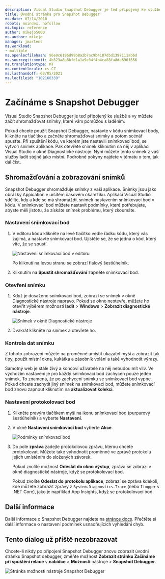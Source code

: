 ```yaml
---
description: Visual Studio Snapshot Debugger je teď připojený ke službě a vy můžete začít shromažďovat snímky, které vám pomůžou s laděním.
title: Úvodní stránka pro Snapshot Debugger
ms.date: 07/14/2018
robots: noindex, nofollow
ms.topic: reference
author: mikejo5000
ms.author: mikejo
manager: jmartens
ms.workload:
- multiple
ms.openlocfilehash: 96e0c6196d99b8a2b7ac9b4187dbd1397111abbd
ms.sourcegitcommit: 4b323a8a8bfd1a1a9e84f4b4ca88fa8da690f656
ms.translationtype: MT
ms.contentlocale: cs-CZ
ms.lasthandoff: 03/05/2021
ms.locfileid: "102160339"
---
```

# <a name="getting-started-with-the-snapshot-debugger"></a>Začínáme s Snapshot Debugger

Visual Studio Snapshot Debugger je teď připojený ke službě a vy můžete začít shromažďovat snímky, které vám pomůžou s laděním.

Pokud chcete použít Snapshot Debugger, nastavte v kódu snímkovací body, klikněte na tlačítko a začněte shromažďovat snímky a potom scénář spusťte. Při spuštění kódu, ve kterém jste nastavili snímkovací bod, se vytvoří snímek aplikace. Pak otevřete snímek kliknutím na něj v aplikaci Visual Studio v okně Diagnostické nástroje. Nyní můžete tento snímek z vaší služby ladit stejně jako místní. Podrobné pokyny najdete v tématu o tom, jak dál číst.

## <a name="collect-and-view-snapshots"></a>Shromažďování a zobrazování snímků

Snapshot Debugger shromažďuje snímky z vaší aplikace. Snímky jsou jako obrázky Appication v určitém časovém okamžiku. Aplikaci Visual Studio sdělíte, kdy a kde se má shromáždit snímek nastavením snímkovací bod v kódu. V snímkovací bod můžete nastavit podmínky, které potřebujete, abyste měli jistotu, že získáte snímek problému, který zkoumáte.

### <a name="set-a-snappoint"></a>Nastavení snímkovací bod

1. V editoru kódu klikněte na levé tlačítko vedle řádku kódu, který vás zajímá, a nastavte snímkovací bod. Ujistěte se, že se jedná o kód, který víte, že se spustí.

    ![Nastavení snímkovací bod v editoru](../media/snapshot-startpage-set-snappoint.png)

    Po kliknutí na levou stranu se zobrazí fialový šestiúhelník.

2. Kliknutím na **Spustit shromažďování** zapněte snímkovací bod.

### <a name="open-a-snapshot"></a>Otevření snímku

1. Když je dosaženo snímkovací bod, zobrazí se snímek v okně Diagnostické nástroje napravo. Pokud se okno neotevře, můžete ho otevřít výběrem možnosti **ladit**  >  **Windows**  >  **Zobrazit diagnostické nástroje**.

    ![Snímek v okně Diagnostické nástroje](../media/snapshot-startpage-diagsession-window.png)

2. Dvakrát klikněte na snímek a otevřete ho.

### <a name="inspect-snapshot-data"></a>Kontrola dat snímku

Z tohoto zobrazení můžete na proměnné umístit ukazatel myši a zobrazit tak tipy, použít místní okna, kukátka a zásobník volání a také vyhodnotit výrazy.

Samotný web je stále živý a koncoví uživatelé na něj nebudou mít vliv. Ve výchozím nastavení je pro každý snímkovací bod zachycen pouze jeden snímek. To znamená, že po zachycení snímku se snímkovací bod vypne. Pokud chcete zachytit jiný snímek na snímkovací bod, můžete snímkovací bod znovu zapnout kliknutím na **aktualizovat kolekci**.

### <a name="set-a-logpoint"></a>Nastavení protokolovací bod

1. Klikněte pravým tlačítkem myši na ikonu snímkovací bod (purpurový šestiúhelník) a vyberte **Nastavení**.

2. V okně **Nastavení snímkovací bod** vyberte **Akce**.

    ![Podmínky snímkovací bod](../media/snapshot-startpage-logpoint.png)

3. Do pole **zpráva** zadejte protokolovou zprávu, kterou chcete protokolovat. Můžete také vyhodnotit proměnné ve zprávě protokolu jejich umístěním do složených závorek.

    Pokud zvolíte možnost **Odeslat do okno výstup**, zpráva se zobrazí v okně diagnostické nástroje, když se protokolovací bod.

    Pokud zvolíte **Odeslat do protokolu aplikace**, zobrazí se zpráva kdekoli, kde můžete zobrazit zprávy z `System.Diagnostics.Trace` (nebo `ILogger` v .NET Core), jako je například App Insights, když se protokolovací bod.

## <a name="learn-more"></a>Další informace

Další informace o Snapshot Debugger najdete na [stránce docs](../debug-live-azure-applications.md). Přečtěte si další informace o nastavení podmínek usnadňujících vyhledání chyb.

## <a name="dont-show-me-this-again"></a>Tento dialog už příště nezobrazovat

Chcete-li nikdy po připojení Snapshot Debugger znovu zobrazit úvodní stránku Snapshot debugger, změňte možnost **Zobrazit stránku Začínáme při spuštění relace** v **nabídce**  >  **Možnosti** nástroje  >  **Snapshot Debugger**.

![Stránka možností nástroje Snapshot Debugger](../media/snapshot-startpage-tools-options.png)
